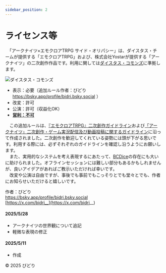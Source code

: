 ```yaml
---
sidebar_position: 2
---
```


# ライセンス等

　「アークナイツ×エモクロアTRPG サイド・オリパシー」は、ダイスタス・チームが提供する「エモクロアTRPG」および、株式会社Yostarが提供する「アークナイツ」の二次創作作品です。利用に関しては[ダイスタス・コモンズ](https://emoklore.dicetous.com/guideline)に準拠します。

![ダイスタス・コモンズ](/img/dicetous_commons.png)

- 表示：必要（追加ルール作者：びどり https://bsky.app/profile/bidri.bsky.social ）
- 改変：許可
- 公演：許可（収益化OK）
- <u>**営利：不可**</u>

　この追加ルールは、[『エモクロアTRPG』二次創作ガイドライン](https://emoklore.dicetous.com/guideline/)および[「アークナイツ」二次創作・ゲーム実況配信及び動画投稿に関するガイドライン](https://www.arknights.jp/fankit/guidelines)に沿って作成されました。二次創作を歓迎してくれている姿勢には頭が下がる思いです。利用する際には、必ずそれぞれのガイドラインを確認し沿うようにお願いします。  
　また、実用的なシステムを考え表現するにあたって、[BCDice](https://bcdice.org/)の存在にも大いに助けられました。オフラインセッションには難しい部分もあるかもしれませんが、良いアイデアがあればご教示いただければ幸いです。  
　改変や公演は自由ですが、事後でも事前でもこっそりとでも堂々とでも、作者にお知らせいただけると嬉しいです。

作者：びどり  
https://bsky.app/profile/bidri.bsky.social  
[https://x.com/bidri__](https://x.com/bidri__)

#### 2025/5/28
- アークナイツの世界観について追記
- 軽微な表現の修正

#### 2025/5/11
- 作成

© 2025 びどり
